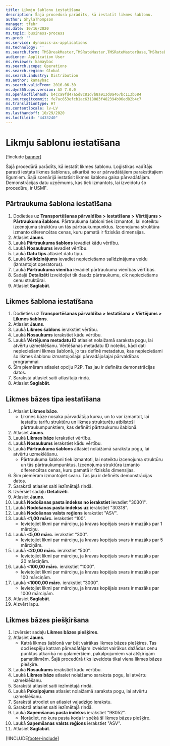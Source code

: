 ```yaml
---
title: Likmju šablonu iestatīšana
description: Šajā procedūrā parādīts, kā iestatīt likmes šablonu.
author: ShylaThompson
manager: tfehr
ms.date: 10/16/2020
ms.topic: business-process
ms.prod: ''
ms.service: dynamics-ax-applications
ms.technology: ''
ms.search.form: TMSBreakMaster,TMSRateMaster,TMSRateMasterBase,TMSRateBaseType, TMSRouteWorkbench
audience: Application User
ms.reviewer: kamaybac
ms.search.scope: Operations
ms.search.region: Global
ms.search.industry: Distribution
ms.author: kamaybac
ms.search.validFrom: 2016-06-30
ms.dyn365.ops.version: AX 7.0.0
ms.openlocfilehash: b4cca9fd47a5d8c81d7b8a913d0a467bc113b584
ms.sourcegitcommit: fe7ac653efcb1ac6318083f482394b96ed82b4c7
ms.translationtype: HT
ms.contentlocale: lv-LV
ms.lasthandoff: 10/29/2020
ms.locfileid: "4433240"
---
```

# <a name="set-up-rate-masters"></a>Likmju šablonu iestatīšana

[!include [banner](../../includes/banner.md)]

Šajā procedūrā parādīts, kā iestatīt likmes šablonu. Loģistikas vadītājs parasti iestata likmes šablonus, atkarībā no ar pārvadātājiem parakstītajiem līgumiem. Šajā scenārijā iestatīsit likmes šablonu gaisa pārvadātājam. Demonstrācijas datu uzņēmums, kas tiek izmantots, lai izveidotu šo procedūru, ir USMF.

## <a name="set-up-break-master"></a>Pārtraukuma šablona iestatīšana

1. Dodieties uz **Transportēšanas pārvaldība > Iestatīšana > Vērtējums > Pārtraukuma šablons**. Pārtraukuma šabloni tiek izmantoti, lai noteiktu izcenojuma struktūru un tās pārtraukumpunktus. Izcenojuma struktūra izmanto diferencētas cenas, kuru pamatā ir fiziskās dimensijas.  
1. Atlasiet **Jauns**.
1. Laukā **Pārtraukuma šablons** ievadiet kādu vērtību.
1. Laukā **Nosaukums** ievadiet vērtību.
1. Laukā **Datu tips** atlasiet datu tipu.
1. Laukā **Salīdzinājums** ievadiet nepieciešamo salīdzinājuma veidu (izmantojot operatorus).
1. Laukā **Pārtraukuma vienība** ievadiet pārtraukuma vienības vērtības.
1. Sadaļā **Detalizēti** izveidojiet tik daudz pārtraukumu, cik nepieciešams cenu struktūrai.
1. Atlasiet **Saglabāt**.

## <a name="set-up-rate-master"></a>Likmes šablona iestatīšana

1. Dodieties uz **Transportēšanas pārvaldība > Iestatīšana > Vērtējums > Likmes šablons**.
1. Atlasiet **Jauns**.
1. Laukā **Likmes šablons** ierakstiet vērtību.
1. Laukā **Nosaukums** ierakstiet kādu vērtību.
1. Laukā **Vērtējuma metadatu ID** atlasiet nolaižamā saraksta pogu, lai atvērtu uzmeklēšanu. Vērtēšanas metadatu ID noteiks, kādi dati nepieciešami likmes šablonā, jo tas definē metadatus, kas nepieciešami šo likmes šablonu izmantojošajai pārvadājošajai pārvaldības programmai.  
1. Šim piemēram atlasiet opciju P2P. Tas jau ir definēts demonstrācijas datos.
1. Sarakstā atlasiet saiti atlasītajā rindā.
1. Atlasiet **Saglabāt**.

## <a name="set-up-rate-base"></a>Likmes bāzes tipa iestatīšana

1. Atlasiet **Likmes bāze**.
    * Likmes bāze nosaka pārvadātāja kursu, un to var izmantot, lai iestatītu tarifu struktūru un likmes strukturētu atbilstoši pārtraukumpunktiem, kas definēti pārtraukumu šablonā.  
2. Atlasiet **Jauns**.
3. Laukā **Likmes bāze** ierakstiet vērtību.
4. Laukā **Nosaukums** ierakstiet kādu vērtību.
5. Laukā **Pārtraukuma šablons** atlasiet nolaižamā saraksta pogu, lai atvērtu uzmeklēšanu.
    * Pārtraukuma šabloni tiek izmantoti, lai noteiktu izcenojuma struktūru un tās pārtraukumpunktus. Izcenojuma struktūra izmanto diferencētas cenas, kuru pamatā ir fiziskās dimensijas.  
6. Šim piemēram izmantojiet svaru. Tas jau ir definēts demonstrācijas datos.
7. Sarakstā atlasiet saiti iezīmētajā rindā.
8. Izvērsiet sadaļu **Detalizēti**.
9. Atlasiet **Jauns**.
10. Laukā **Nodošanas pasta indekss no ierakstiet** ievadiet "30301".
11. Laukā **Nodošanas pasta indekss uz** ierakstiet "30318".
12. Laukā **Nodošanas valsts reģions** ierakstiet "ASV".
13. Laukā **<1,00 mārc.** ierakstiet “100”.
    * Ievietojiet likmi par mārciņu, ja kravas kopējais svars ir mazāks par 1 mārciņu.  
14. Laukā **<5,00 mārc.** ierakstiet “300”.
    * Ievietojiet likmi par mārciņu, ja kravas kopējais svars ir mazāks par 5 mārciņām.  
15. Laukā **<20,00 mārc.** ierakstiet “500”.
    * Ievietojiet likmi par mārciņu, ja kravas kopējais svars ir mazāks par 20 mārciņām.  
16. Laukā **<100,00 mārc.** ierakstiet “1000”.
    * Ievietojiet likmi par mārciņu, ja kravas kopējais svars ir mazāks par 100 mārciņām.  
17. Laukā **<1000,00 mārc.** ierakstiet “3000”.
    * Ievietojiet likmi par mārciņu, ja kravas kopējais svars ir mazāks par 1000 mārciņām.  
18. Atlasiet **Saglabāt**.
19. Aizvērt lapu.

## <a name="assign-rate-base"></a>Likmes bāzes piešķiršana

1. Izvērsiet sadaļu **Likmes bāzes piešķires**.
2. Atlasiet **Jauns**.
    * Katrā likmes šablonā var būt vairākas likmes bāzes piešķires. Tas dod iespēju katram pārvadātājam izveidot vairākus dažādus cenu punktus atkarībā no galamērķiem, pakalpojumiem vai atšķirīgām pamatlikmēm. Šajā procedūrā tiks izveidota tikai viena likmes bāzes piešķire.  
3. Laukā **Nosaukums** ierakstiet kādu vērtību.
4. Laukā **Likmes bāze** atlasiet nolaižamo saraksta pogu, lai atvērtu uzmeklēšanu.
5. Sarakstā atlasiet saiti iezīmētajā rindā.
6. Laukā **Pakalpojums** atlasiet nolaižamā saraksta pogu, lai atvērtu uzmeklēšanu.
7. Sarakstā atrodiet un atlasiet vajadzīgo ierakstu.
8. Sarakstā atlasiet saiti iezīmētajā rindā.
9. Laukā **Saņemšanas pasta indekss** ierakstiet "98052".
    * Norādiet, no kura pasta koda ir spēkā šī likmes bāzes piešķire.
10. Laukā **Saņemšanas valsts reģions** ierakstiet "ASV".
11. Atlasiet **Saglabāt**.


[!INCLUDE[footer-include](../../../includes/footer-banner.md)]